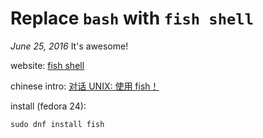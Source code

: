 # Replace `bash` with `fish shell`
*June 25, 2016* It's awesome!

website: <a href="http://fishshell.com/">fish shell</a>

chinese intro: <a href="http://www.ibm.com/developerworks/cn/aix/library/au-spunix_fish/index.html">对话 UNIX: 使用 fish！</a>

install (fedora 24):

    sudo dnf install fish
